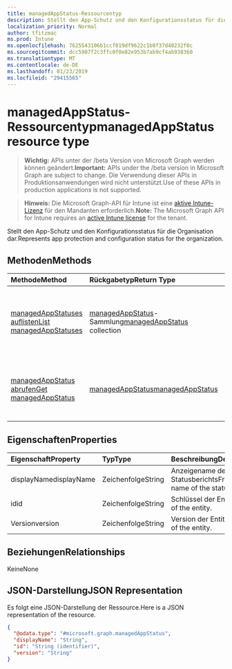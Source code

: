 ```yaml
---
title: managedAppStatus-Ressourcentyp
description: Stellt den App-Schutz und den Konfigurationsstatus für die Organisation dar.
localization_priority: Normal
author: tfitzmac
ms.prod: Intune
ms.openlocfilehash: 7625543106b1ccf019df9622c1b0f37d40232f0c
ms.sourcegitcommit: dcc5907f2c3ffc0f0e82e953b7ab9cf4ab938360
ms.translationtype: MT
ms.contentlocale: de-DE
ms.lasthandoff: 01/23/2019
ms.locfileid: "29415565"
---
```

# <a name="managedappstatus-resource-type"></a><span data-ttu-id="ee34f-103">managedAppStatus-Ressourcentyp</span><span class="sxs-lookup"><span data-stu-id="ee34f-103">managedAppStatus resource type</span></span>

> <span data-ttu-id="ee34f-104">**Wichtig:** APIs unter der /beta Version von Microsoft Graph werden können geändert.</span><span class="sxs-lookup"><span data-stu-id="ee34f-104">**Important:** APIs under the /beta version in Microsoft Graph are subject to change.</span></span> <span data-ttu-id="ee34f-105">Die Verwendung dieser APIs in Produktionsanwendungen wird nicht unterstützt.</span><span class="sxs-lookup"><span data-stu-id="ee34f-105">Use of these APIs in production applications is not supported.</span></span>

> <span data-ttu-id="ee34f-106">**Hinweis:** Die Microsoft Graph-API für Intune ist eine [aktive Intune-Lizenz](https://go.microsoft.com/fwlink/?linkid=839381) für den Mandanten erforderlich.</span><span class="sxs-lookup"><span data-stu-id="ee34f-106">**Note:** The Microsoft Graph API for Intune requires an [active Intune license](https://go.microsoft.com/fwlink/?linkid=839381) for the tenant.</span></span>

<span data-ttu-id="ee34f-107">Stellt den App-Schutz und den Konfigurationsstatus für die Organisation dar.</span><span class="sxs-lookup"><span data-stu-id="ee34f-107">Represents app protection and configuration status for the organization.</span></span>

## <a name="methods"></a><span data-ttu-id="ee34f-108">Methoden</span><span class="sxs-lookup"><span data-stu-id="ee34f-108">Methods</span></span>
|<span data-ttu-id="ee34f-109">Methode</span><span class="sxs-lookup"><span data-stu-id="ee34f-109">Method</span></span>|<span data-ttu-id="ee34f-110">Rückgabetyp</span><span class="sxs-lookup"><span data-stu-id="ee34f-110">Return Type</span></span>|<span data-ttu-id="ee34f-111">Beschreibung</span><span class="sxs-lookup"><span data-stu-id="ee34f-111">Description</span></span>|
|:---|:---|:---|
|[<span data-ttu-id="ee34f-112">managedAppStatuses auflisten</span><span class="sxs-lookup"><span data-stu-id="ee34f-112">List managedAppStatuses</span></span>](../api/intune-mam-managedappstatus-list.md)|<span data-ttu-id="ee34f-113">[managedAppStatus](../resources/intune-mam-managedappstatus.md)-Sammlung</span><span class="sxs-lookup"><span data-stu-id="ee34f-113">[managedAppStatus](../resources/intune-mam-managedappstatus.md) collection</span></span>|<span data-ttu-id="ee34f-114">Auflisten von Eigenschaften und Beziehungen der [managedAppStatus](../resources/intune-mam-managedappstatus.md)-Objekte.</span><span class="sxs-lookup"><span data-stu-id="ee34f-114">List properties and relationships of the [managedAppStatus](../resources/intune-mam-managedappstatus.md) objects.</span></span>|
|[<span data-ttu-id="ee34f-115">managedAppStatus abrufen</span><span class="sxs-lookup"><span data-stu-id="ee34f-115">Get managedAppStatus</span></span>](../api/intune-mam-managedappstatus-get.md)|[<span data-ttu-id="ee34f-116">managedAppStatus</span><span class="sxs-lookup"><span data-stu-id="ee34f-116">managedAppStatus</span></span>](../resources/intune-mam-managedappstatus.md)|<span data-ttu-id="ee34f-117">Lesen von Eigenschaften und Beziehungen des [managedAppStatus](../resources/intune-mam-managedappstatus.md)-Objekts.</span><span class="sxs-lookup"><span data-stu-id="ee34f-117">Read properties and relationships of the [managedAppStatus](../resources/intune-mam-managedappstatus.md) object.</span></span>|

## <a name="properties"></a><span data-ttu-id="ee34f-118">Eigenschaften</span><span class="sxs-lookup"><span data-stu-id="ee34f-118">Properties</span></span>
|<span data-ttu-id="ee34f-119">Eigenschaft</span><span class="sxs-lookup"><span data-stu-id="ee34f-119">Property</span></span>|<span data-ttu-id="ee34f-120">Typ</span><span class="sxs-lookup"><span data-stu-id="ee34f-120">Type</span></span>|<span data-ttu-id="ee34f-121">Beschreibung</span><span class="sxs-lookup"><span data-stu-id="ee34f-121">Description</span></span>|
|:---|:---|:---|
|<span data-ttu-id="ee34f-122">displayName</span><span class="sxs-lookup"><span data-stu-id="ee34f-122">displayName</span></span>|<span data-ttu-id="ee34f-123">Zeichenfolge</span><span class="sxs-lookup"><span data-stu-id="ee34f-123">String</span></span>|<span data-ttu-id="ee34f-124">Anzeigename des Statusberichts</span><span class="sxs-lookup"><span data-stu-id="ee34f-124">Friendly name of the status report.</span></span>|
|<span data-ttu-id="ee34f-125">id</span><span class="sxs-lookup"><span data-stu-id="ee34f-125">id</span></span>|<span data-ttu-id="ee34f-126">Zeichenfolge</span><span class="sxs-lookup"><span data-stu-id="ee34f-126">String</span></span>|<span data-ttu-id="ee34f-127">Schlüssel der Entität</span><span class="sxs-lookup"><span data-stu-id="ee34f-127">Key of the entity.</span></span>|
|<span data-ttu-id="ee34f-128">Version</span><span class="sxs-lookup"><span data-stu-id="ee34f-128">version</span></span>|<span data-ttu-id="ee34f-129">Zeichenfolge</span><span class="sxs-lookup"><span data-stu-id="ee34f-129">String</span></span>|<span data-ttu-id="ee34f-130">Version der Entität</span><span class="sxs-lookup"><span data-stu-id="ee34f-130">Version of the entity.</span></span>|

## <a name="relationships"></a><span data-ttu-id="ee34f-131">Beziehungen</span><span class="sxs-lookup"><span data-stu-id="ee34f-131">Relationships</span></span>
<span data-ttu-id="ee34f-132">Keine</span><span class="sxs-lookup"><span data-stu-id="ee34f-132">None</span></span>

## <a name="json-representation"></a><span data-ttu-id="ee34f-133">JSON-Darstellung</span><span class="sxs-lookup"><span data-stu-id="ee34f-133">JSON Representation</span></span>
<span data-ttu-id="ee34f-134">Es folgt eine JSON-Darstellung der Ressource.</span><span class="sxs-lookup"><span data-stu-id="ee34f-134">Here is a JSON representation of the resource.</span></span>
<!-- {
  "blockType": "resource",
  "keyProperty": "id",
  "@odata.type": "microsoft.graph.managedAppStatus"
}
-->
``` json
{
  "@odata.type": "#microsoft.graph.managedAppStatus",
  "displayName": "String",
  "id": "String (identifier)",
  "version": "String"
}
```




